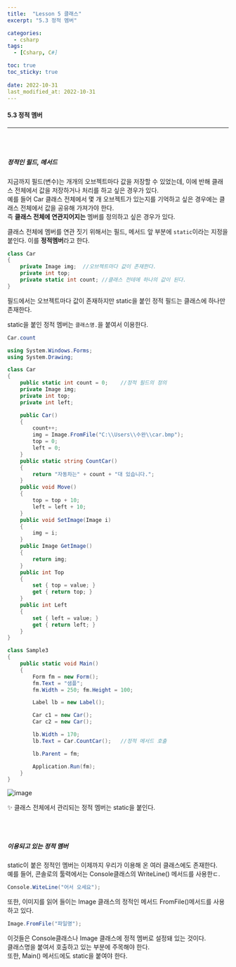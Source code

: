 ```yaml
---
title:  "Lesson 5 클래스"
excerpt: "5.3 정적 멤버"

categories:
  - csharp
tags:
  - [Csharp, C#]

toc: true
toc_sticky: true
 
date: 2022-10-31
last_modified_at: 2022-10-31
---
```


#### 5.3 정적 멤버  
---
<br>
<br>

##### 정적인 필드, 메서드  

지금까지 필드(변수)는 개개의 오브젝트마다 값을 저장할 수 있었는데, 이에 반해 클래스 전체에서 값을 저장하거나 처리를 하고 싶은 경우가 있다.  
예를 들어 Car 클래스 전체에서 몇 개 오브젝트가 있는지를 기억하고 싶은 경우에는 클래스 전체에서 값을 공유해 가져가야 한다.  
즉 **클래스 전체에 연관지어지는** 멤버를 정의하고 싶은 경우가 있다.  

클래스 전체에 멤버를 연관 짓기 위해서는 필드, 메서드 앞 부분에 `static`이라는 지정을 붙인다. 이를 **정적멤버**라고 한다.  

```cs
class Car
{
    private Image img;  //오브젝트마다 값이 존재한다.  
    private int top;    
    private static int count; //클래스 전테에 하나의 값이 된다.  
}
```

필드에서는 오브젝트마다 값이 존재하지만 static을 붙인 정적 필드는 클래스에 하나만 존재한다.  

static을 붙인 정적 멤버는 `클래스명.`을 붙여서 이용한다.  

```cs
Car.count
```

```cs
using System.Windows.Forms;
using System.Drawing;

class Car
{
    public static int count = 0;    //정적 필드의 정의
    private Image img;
    private int top;
    private int left;

    public Car()
    {
        count++;
        img = Image.FromFile("C:\\Users\\수완\\car.bmp");
        top = 0;
        left = 0;
    }
    public static string CountCar()
    {
        return "자동차는" + count + "대 있습니다.";
    }
    public void Move()
    {
        top = top + 10;
        left = left + 10;
    }
    public void SetImage(Image i)
    {
        img = i;
    }
    public Image GetImage()
    {
        return img;
    }
    public int Top
    {
        set { top = value; }
        get { return top; }
    }
    public int Left
    {
        set { left = value; }
        get { return left; }
    }
}

class Sample3
{
    public static void Main()
    {
        Form fm = new Form();
        fm.Text = "샘플";
        fm.Width = 250; fm.Height = 100;

        Label lb = new Label();

        Car c1 = new Car();
        Car c2 = new Car();

        lb.Width = 170;
        lb.Text = Car.CountCar();   //정적 메서드 호출

        lb.Parent = fm;

        Application.Run(fm);
    }
}
```

![image](https://user-images.githubusercontent.com/106606698/198909740-ba4f4c0d-cc4c-4c72-9482-5f8cd01f22bf.png)

✨ 클래스 전체에서 관리되는 정적 멤버는 static을 붙인다.  

<br>
<br>

##### 이용되고 있는 정적 멤버     

static이 붙은 정적인 멤버는 이제까지 우리가 이용해 온 여러 클래스에도 존재한다.  
예를 들어, 콘솔로의 툴력에서는 Console클래스의 WriteLine() 메서드를 사용한ㄷ.  

```cs
Console.WiteLine("어서 오세요");
```

또한, 이미지를 읽어 들이는 Image 클래스의 정적인 메서드 FromFile()메서드를 사용하고 있다.  

```cs
Image.FromFile("파일명");
```

이것들은 Console클래스나 Image 클래스에 정적 멤버로 설정돼 있는 것이다.  
클래스명을 붙여서 호출하고 있는 부분에 주목해야 한다.  
또한, Main() 메서드에도 static을 붙여야 한다.  
  